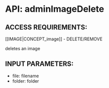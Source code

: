 # API: adminImageDelete


## ACCESS REQUIREMENTS: ##
[[IMAGE|CONCEPT_image]] - DELETE/REMOVE


deletes an image

## INPUT PARAMETERS: ##
  * file: filename
  * folder: folder
